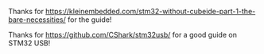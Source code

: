 Thanks for https://kleinembedded.com/stm32-without-cubeide-part-1-the-bare-necessities/
for the guide!

Thanks for https://github.com/CShark/stm32usb/ for a good guide on STM32 USB!